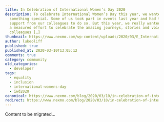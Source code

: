 ```yaml
---
title: In Celebration of International Women’s Day 2020
description: To celebrate International Women’s Day this year, we wanted to do
  something special. Some of us took part in events last year and had tons of
  support from our colleagues to do so. But this year, we really wanted to make
  a measured effort to celebrate the amazing journeys, stories and voices of our
  colleagues […]
thumbnail: https://www.nexmo.com/wp-content/uploads/2020/03/E_International-Womens-Day_1200x600.png
author: lukeoliff
published: true
published_at: 2020-03-10T13:05:12
comments: true
category: community
old_categories:
  - developer
tags:
  - equality
  - inclusion
  - international-womens-day
  - iwd2020
canonical: https://www.nexmo.com/blog/2020/03/10/in-celebration-of-international-womens-day-2020
redirect: https://www.nexmo.com/blog/2020/03/10/in-celebration-of-international-womens-day-2020
---
```

Content to be migrated...